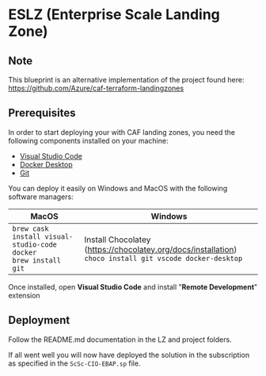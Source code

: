 # ESLZ (Enterprise Scale Landing Zone)

## Note

This blueprint is an alternative implementation of the project found here: https://github.com/Azure/caf-terraform-landingzones

## Prerequisites

In order to start deploying your with CAF landing zones, you need the following components installed on your machine:

- [Visual Studio Code](https://code.visualstudio.com/)
- [Docker Desktop](https://docs.docker.com/docker-for-windows/install/)
- [Git](https://git-scm.com/downloads)

You can deploy it easily on Windows and MacOS with the following software managers:

| MacOS  | Windows |  
| ------ | ------- |
|```brew cask install visual-studio-code docker``` </br> ```brew install git ``` | Install Chocolatey (https://chocolatey.org/docs/installation) </br> ``` choco install git vscode docker-desktop ``` |

Once installed, open **Visual Studio Code** and install "**Remote Development**" extension

## Deployment

Follow the README.md documentation in the LZ and project folders.

If all went well you will now have deployed the solution in the subscription as specified in the `ScSc-CIO-EBAP.sp` file.
